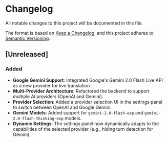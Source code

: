 # Changelog

All notable changes to this project will be documented in this file.

The format is based on [Keep a Changelog](https://keepachangelog.com/en/1.0.0/),
and this project adheres to [Semantic Versioning](https://semver.org/spec/v2.0.0.html).

## [Unreleased]

### Added

- **Google Gemini Support**: Integrated Google's Gemini 2.0 Flash Live API as a new provider for live translation.
- **Multi-Provider Architecture**: Refactored the backend to support multiple AI providers (OpenAI and Gemini).
- **Provider Selection**: Added a provider selection UI in the settings panel to switch between OpenAI and Google Gemini.
- **Gemini Models**: Added support for `gemini-2.0-flash-exp` and `gemini-2.0-flash-thinking-exp` models.
- **Dynamic Settings**: The settings panel now dynamically adapts to the capabilities of the selected provider (e.g., hiding turn detection for Gemini). 